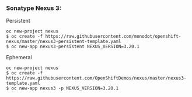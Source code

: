 ### Sonatype Nexus 3:
Persistent
```console
oc new-project nexus
$ oc create -f https://raw.githubusercontent.com/monodot/openshift-nexus/master/nexus3-persistent-template.yaml
$ oc new-app nexus3-persistent NEXUS_VERSION=3.20.1
```

Ephemeral
```console
oc new-project nexus
$ oc create -f https://raw.githubusercontent.com/OpenShiftDemos/nexus/master/nexus3-template.yaml
$ oc new-app nexus3 -p NEXUS_VERSION=3.20.1
```